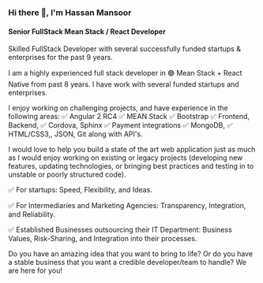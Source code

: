 ### Hi there 👋, I'm Hassan Mansoor

#### Senior FullStack Mean Stack / React Developer 

Skilled FullStack Developer with several successfully funded startups & enterprises for the past 9 years.

I am a highly experienced full stack developer in 🟢 Mean Stack + React Native from past 8 years. I have work with several funded startups and enterprises.

I enjoy working on challenging projects, and have experience in the following areas:
✅ Angular 2 RC4
✅ MEAN Stack
✅ Bootstrap
✅ Frontend, Backend,
✅ Cordova, Sphinx
✅ Payment integrations
✅ MongoDB,
✅ HTML/CSS3,, JSON, Git along with API's.

I would love to help you build a state of the art web application just as much as I would enjoy working on existing or legacy projects (developing new features, updating technologies, or bringing best practices and testing in to unstable or poorly structured code).

✅ For startups: Speed, Flexibility, and Ideas.

✅ For Intermediaries and Marketing Agencies: Transparency, Integration, and Reliability.

✅ Established Businesses outsourcing their IT Department: Business Values, Risk-Sharing, and Integration into their processes.

Do you have an amazing idea that you want to bring to life? Or do you have a stable business that you want a credible developer/team to handle? We are here for you!
